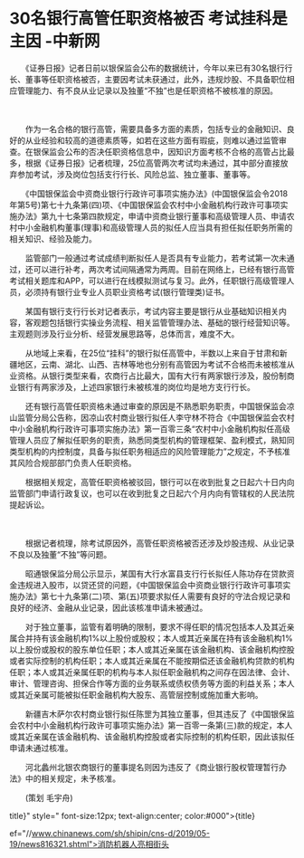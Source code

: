 # 30名银行高管任职资格被否 考试挂科是主因 -中新网

　　《证券日报》记者日前以银保监会公布的数据统计，今年以来已有30名银行行长、董事等任职资格被否，主要因考试未获通过，此外，违规炒股、不具备职位相应管理能力、有不良从业记录以及独董“不独”也是任职资格不被核准的原因。

　　

　　作为一名合格的银行高管，需要具备多方面的素质，包括专业的金融知识、良好的从业经验和较高的道德素质等，如若在这些方面有瑕疵，则难以通过监管审查。在银保监会公布的否决任职资格信息中，因知识方面考核不合格的高管占比最多，根据《证券日报》记者梳理，25位高管两次考试均未通过，其中部分直接放弃参加考试，涉及岗位包括支行行长、风险总监、独立董事、董事等。

　　《中国银保监会中资商业银行行政许可事项实施办法》(中国银保监会令2018年第5号)第七十九条第(四)项、《中国银保监会农村中小金融机构行政许可事项实施办法》第九十七条第四款规定，申请中资商业银行董事和高级管理人员、申请农村中小金融机构董事(理事)和高级管理人员的拟任人应当具有担任拟任职务所需的相关知识、经验及能力。

　　监管部门一般通过考试成绩判断拟任人是否具有专业能力，若考试第一次未通过，还可以进行补考，两次考试间隔通常为两周。目前在网络上，已经有银行高管考试相关题库和APP，可以进行在线模拟测试与复习。此外，任职银行高级管理人员，必须持有银行业专业人员职业资格考试(银行管理类)证书。

　　某国有银行支行行长对记者表示，考试内容主要是银行从业基础知识相关内容，客观题包括银行实操业务流程、相关监管管理办法、基础的银行经营知识等。主观题则涉及行业分析、经营发展思路等，总体而言，难度不大。

　　从地域上来看，在25位“挂科”的银行拟任高管中，半数以上来自于甘肃和新疆地区，云南、湖北、山西、吉林等地也分别有高管因为考试不合格而未被核准从业资格。从银行类型来看，农商行占比最大，国有大行有两家银行涉及，股份制商业银行有两家涉及，上述四家银行未被核准的岗位均是地方支行行长。

　　还有银行高管任职资格未通过审查的原因是不熟悉职务职责，中国银保监会凉山监管分局公告称，因凉山农村商业银行拟任人李守林不符合《中国银保监会农村中小金融机构行政许可事项实施办法》第一百零三条“农村中小金融机构拟任高级管理人员应了解拟任职务的职责，熟悉同类型机构的管理框架、盈利模式，熟知同类型机构的内控制度，具备与拟任职务相适应的风险管理能力”之规定，不予核准其风险合规部部门负责人任职资格。

　　根据相关规定，高管任职资格被驳回，银行可以在收到批复之日起六十日内向监管部门申请行政复议，也可以在收到批复之日起六个月内向有管辖权的人民法院提起诉讼。

　　

　　根据记者梳理，除考试原因外，高管任职资格被否还涉及炒股违规、从业记录不良以及独董“不独”等问题。

　　昭通银保监分局公示显示，某国有大行水富县支行行长拟任人陈功存在贷款资金违规进入股市，以贷还贷的问题，《中国银保监会中资商业银行行政许可事项实施办法》第七十九条第(二)项、第(五)项要求拟任人需要有良好的守法合规记录和良好的经济、金融从业记录，因此该核准申请未被通过。

　　对于独立董事，监管有着明确的限制，要求不得任职的情况包括本人及其近亲属合并持有该金融机构1%以上股份或股权；本人或其近亲属在持有该金融机构1%以上股份或股权的股东单位任职；本人或其近亲属在该金融机构、该金融机构控股或者实际控制的机构任职；本人或其近亲属在不能按期偿还该金融机构贷款的机构任职；本人或其近亲属任职的机构与本人拟任职金融机构之间存在因法律、会计、审计、管理咨询、担保合作等方面的业务联系或债权债务等方面的利益关系；本人或其近亲属可能被拟任职金融机构大股东、高管层控制或施加重大影响。

　　新疆吉木萨尔农村商业银行拟任陈罡为其独立董事，但其违反了《中国银保监会农村中小金融机构行政许可事项实施办法》第一百零一条第(三)款的规定，本人或其近亲属在该金融机构、该金融机构控股或者实际控制的机构任职，因此该拟任申请未通过核准。

　　河北蠡州北银农商银行的董事提名则因为违反了《商业银行股权管理暂行办法》中的相关规定，未予核准。

　　(策划 毛宇舟)

title}" style=" font-size:12px; text-align:center; color:#000">{title}

ef="//www.chinanews.com/sh/shipin/cns-d/2019/05-19/news816321.shtml">消防机器人亮相街头
